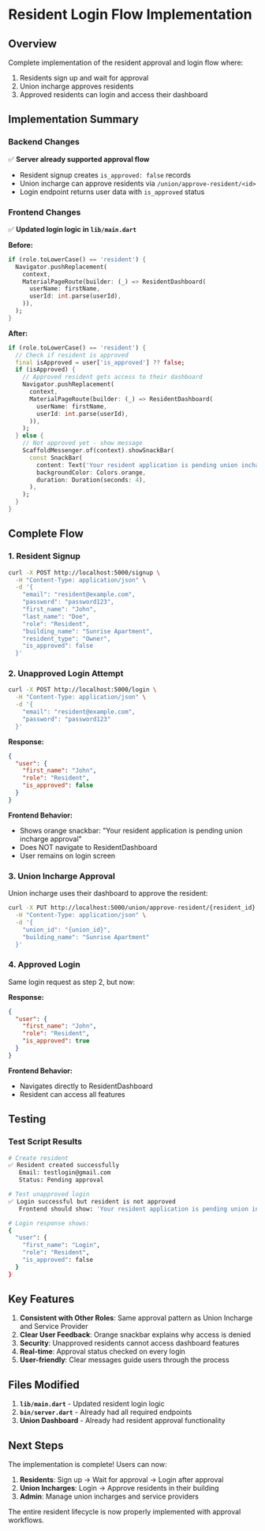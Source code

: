# Resident Login Flow Implementation

## Overview
Complete implementation of the resident approval and login flow where:
1. Residents sign up and wait for approval
2. Union incharge approves residents  
3. Approved residents can login and access their dashboard

## Implementation Summary

### Backend Changes
✅ **Server already supported approval flow**
- Resident signup creates `is_approved: false` records
- Union incharge can approve residents via `/union/approve-resident/<id>`
- Login endpoint returns user data with `is_approved` status

### Frontend Changes
✅ **Updated login logic in `lib/main.dart`**

**Before:**
```dart
if (role.toLowerCase() == 'resident') {
  Navigator.pushReplacement(
    context,
    MaterialPageRoute(builder: (_) => ResidentDashboard(
      userName: firstName,
      userId: int.parse(userId),
    )),
  );
}
```

**After:**
```dart
if (role.toLowerCase() == 'resident') {
  // Check if resident is approved
  final isApproved = user['is_approved'] ?? false;
  if (isApproved) {
    // Approved resident gets access to their dashboard
    Navigator.pushReplacement(
      context,
      MaterialPageRoute(builder: (_) => ResidentDashboard(
        userName: firstName,
        userId: int.parse(userId),
      )),
    );
  } else {
    // Not approved yet - show message
    ScaffoldMessenger.of(context).showSnackBar(
      const SnackBar(
        content: Text('Your resident application is pending union incharge approval'),
        backgroundColor: Colors.orange,
        duration: Duration(seconds: 4),
      ),
    );
  }
}
```

## Complete Flow

### 1. Resident Signup
```bash
curl -X POST http://localhost:5000/signup \
  -H "Content-Type: application/json" \
  -d '{
    "email": "resident@example.com",
    "password": "password123",
    "first_name": "John",
    "last_name": "Doe",
    "role": "Resident",
    "building_name": "Sunrise Apartment",
    "resident_type": "Owner",
    "is_approved": false
  }'
```

### 2. Unapproved Login Attempt
```bash
curl -X POST http://localhost:5000/login \
  -H "Content-Type: application/json" \
  -d '{
    "email": "resident@example.com",
    "password": "password123"
  }'
```

**Response:**
```json
{
  "user": {
    "first_name": "John",
    "role": "Resident", 
    "is_approved": false
  }
}
```

**Frontend Behavior:**
- Shows orange snackbar: "Your resident application is pending union incharge approval"
- Does NOT navigate to ResidentDashboard
- User remains on login screen

### 3. Union Incharge Approval
Union incharge uses their dashboard to approve the resident:
```bash
curl -X PUT http://localhost:5000/union/approve-resident/{resident_id} \
  -H "Content-Type: application/json" \
  -d '{
    "union_id": "{union_id}",
    "building_name": "Sunrise Apartment"
  }'
```

### 4. Approved Login
Same login request as step 2, but now:

**Response:**
```json
{
  "user": {
    "first_name": "John",
    "role": "Resident",
    "is_approved": true
  }
}
```

**Frontend Behavior:**
- Navigates directly to ResidentDashboard
- Resident can access all features

## Testing

### Test Script Results
```bash
# Create resident
✅ Resident created successfully
   Email: testlogin@gmail.com
   Status: Pending approval

# Test unapproved login  
✅ Login successful but resident is not approved
   Frontend should show: 'Your resident application is pending union incharge approval'

# Login response shows:
{
  "user": {
    "first_name": "Login",
    "role": "Resident", 
    "is_approved": false
  }
}
```

## Key Features

1. **Consistent with Other Roles**: Same approval pattern as Union Incharge and Service Provider
2. **Clear User Feedback**: Orange snackbar explains why access is denied
3. **Security**: Unapproved residents cannot access dashboard features
4. **Real-time**: Approval status checked on every login
5. **User-friendly**: Clear messages guide users through the process

## Files Modified

1. **`lib/main.dart`** - Updated resident login logic
2. **`bin/server.dart`** - Already had all required endpoints
3. **Union Dashboard** - Already had resident approval functionality

## Next Steps

The implementation is complete! Users can now:

1. **Residents**: Sign up → Wait for approval → Login after approval
2. **Union Incharges**: Login → Approve residents in their building
3. **Admin**: Manage union incharges and service providers

The entire resident lifecycle is now properly implemented with approval workflows. 